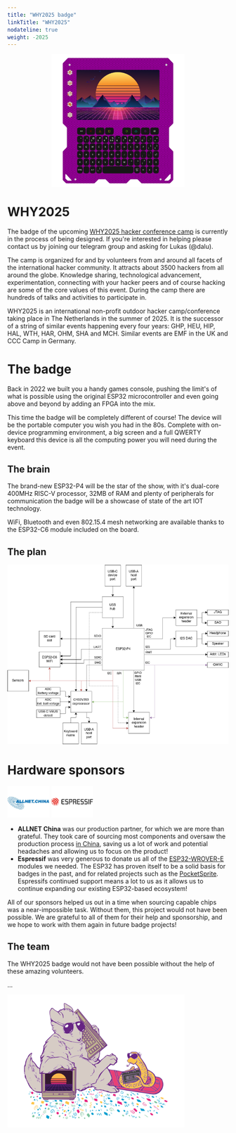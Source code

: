 ```yaml
---
title: "WHY2025 badge"
linkTitle: "WHY2025"
nodateline: true
weight: -2025
---
```


<img src="why2025.svg" style="display: block; margin-left: auto; margin-right: auto; width: 60%;"/>

# WHY2025

The badge of the upcoming [WHY2025 hacker conference camp](https://why2025.org) is currently in the process of being designed. If you're interested in helping please contact us by joining our telegram group and asking for Lukas (@dalu).

The camp is organized for and by volunteers from and around all facets of the international hacker community. It attracts about 3500 hackers from all around the globe. Knowledge sharing, technological advancement, experimentation, connecting with your hacker peers and of course hacking are some of the core values of this event. During the camp there are hundreds of talks and activities to participate in.

WHY2025 is an international non-profit outdoor hacker camp/conference taking place in The Netherlands in the summer of 2025. It is the successor of a string of similar events happening every four years: GHP, HEU, HIP, HAL, WTH, HAR, OHM, SHA and MCH. Similar events are EMF in the UK and CCC Camp in Germany.

# The badge

Back in 2022 we built you a handy games console, pushing the limit's of what is possible using the original ESP32 microcontroller and even going above and beyond by adding an FPGA into the mix.

This time the badge will be completely different of course! The device will be the portable computer you wish you had in the 80s. Complete with on-device programming environment, a big screen and a full QWERTY keyboard this device is all the computing power you will need during the event.

## The brain

The brand-new ESP32-P4 will be the star of the show, with it's dual-core 400MHz RISC-V processor, 32MB of RAM and plenty of peripherals for communication the badge will be a showcase of state of the art IOT technology.

WiFi, Bluetooth and even 802.15.4 mesh networking are available thanks to the ESP32-C6 module included on the board.

## The plan

![Blockdiagram](blockdiagram.png)

# Hardware sponsors

<p align="justify">
  <a href="https://www.allnet.de/en/"><img src="m_logo_allnet.png" width="19%"/></a>
  <a href="https://www.espressif.com/"><img src="m_logo_espressif.png" width="19%"/></a>
  &emsp;&emsp;&emsp;&emsp;&emsp;&emsp;&emsp;&emsp;&emsp;&emsp;
</p>

* **ALLNET China** was our production partner, for which we are more than grateful. They took care of sourcing most components and oversaw the production process [in China][ALLNET China], saving us a lot of work and potential headaches and allowing us to focus on the product!
* **Espressif** was very generous to donate us all of the [ESP32-WROVER-E][ESP32] modules we needed. The ESP32 has proven itself to be a solid basis for badges in the past, and for related projects such as the [PocketSprite]. Espressifs continued support means a lot to us as it allows us to continue expanding our existing ESP32-based ecosystem!

All of our sponsors helped us out in a time when sourcing capable chips was a near-impossible task. Without them, this project would not have been possible. We are grateful to all of them for their help and sponsorship, and we hope to work with them again in future badge projects!

[ALLNET China]: https://www.allnet.de/en/allnet-brand/unternehmen/weltweit/
[ESP32]: https://www.espressif.com/en/products/modules/esp32
[PocketSprite]: https://pocketsprite.com

## The team

The WHY2025 badge would not have been possible without the help of these amazing volunteers.

...

<img src="why2025_mascots.svg" width="80%"/>
